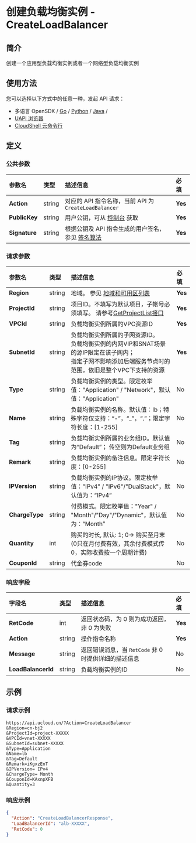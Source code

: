 # 创建负载均衡实例 - CreateLoadBalancer

## 简介

创建一个应用型负载均衡实例或者一个网络型负载均衡实例






## 使用方法

您可以选择以下方式中的任意一种，发起 API 请求：
- 多语言 OpenSDK / [Go](https://github.com/ucloud/ucloud-sdk-go) / [Python](https://github.com/ucloud/ucloud-sdk-python3) / [Java](https://github.com/ucloud/ucloud-sdk-java) /
- [UAPI 浏览器](https://console.ucloud.cn/uapi/detail?id=CreateLoadBalancer)
- [CloudShell 云命令行](https://shell.ucloud.cn/)


## 定义

### 公共参数

| 参数名 | 类型 | 描述信息 | 必填 |
|:---|:---|:---|:---|
| **Action**     | string  | 对应的 API 指令名称，当前 API 为 `CreateLoadBalancer`                        | **Yes** |
| **PublicKey**  | string  | 用户公钥，可从 [控制台](https://console.ucloud.cn/uapi/apikey) 获取                                             | **Yes** |
| **Signature**  | string  | 根据公钥及 API 指令生成的用户签名，参见 [签名算法](api/summary/signature.md)  | **Yes** |

### 请求参数

| 参数名 | 类型 | 描述信息 | 必填 |
|:---|:---|:---|:---|
| **Region** | string | 地域。 参见 [地域和可用区列表](https://docs.ucloud.cn/api/summary/regionlist) |**Yes**|
| **ProjectId** | string | 项目ID。不填写为默认项目，子帐号必须填写。 请参考[GetProjectList接口](https://docs.ucloud.cn/api/summary/get_project_list) |**Yes**|
| **VPCId** | string | 负载均衡实例所属的VPC资源ID |**Yes**|
| **SubnetId** | string | 负载均衡实例所属的子网资源ID。<br />负载均衡实例的内网VIP和SNAT场景的源IP限定在该子网内；<br />指定子网不影响添加后端服务节点时的范围，依旧是整个VPC下支持的资源 |**Yes**|
| **Type** | string | 负载均衡实例的类型。限定枚举值："Application" / "Network"，默认值："Application" |No|
| **Name** | string | 负载均衡实例的名称。默认值：lb；特殊字符仅支持：“-”，“_”，“.”；限定字符长度：[1-255] |No|
| **Tag** | string | 负载均衡实例所属的业务组ID。默认值为“Default”； 传空则为Default业务组 |No|
| **Remark** | string | 负载均衡实例的备注信息。限定字符长度：[0-255] |No|
| **IPVersion** | string | 负载均衡实例的IP协议。限定枚举值："IPv4" / "IPv6"/"DualStack"，默认值为：“IPv4” |No|
| **ChargeType** | string | 付费模式。限定枚举值："Year" / "Month"/"Day"/"Dynamic"，默认值为：“Month” |No|
| **Quantity** | int | 购买的时长, 默认: 1; 0-> 购买至月末(0只在月付费有效，其余付费模式传0，实际收费按一个周期计费) |No|
| **CouponId** | string | 代金券code |No|

### 响应字段

| 字段名 | 类型 | 描述信息 | 必填 |
|:---|:---|:---|:---|
| **RetCode** | int | 返回状态码，为 0 则为成功返回，非 0 为失败 |**Yes**|
| **Action** | string | 操作指令名称 |**Yes**|
| **Message** | string | 返回错误消息，当 `RetCode` 非 0 时提供详细的描述信息 |No|
| **LoadBalancerId** | string | 负载均衡实例的ID |No|




## 示例

### 请求示例
    
```
https://api.ucloud.cn/?Action=CreateLoadBalancer
&Region=cn-bj2
&ProjectId=project-XXXXX
&VPCId=vnet-XXXXX
&SubnetId=subnet-XXXXX
&Type=Application
&Name=lb
&Tag=Default
&Remark=iKgxzEnT
&IPVersion= IPv4
&ChargeType= Month
&CouponId=KAxnpXFB
&Quantity=3
```

### 响应示例
    
```json
{
  "Action": "CreateLoadBalancerResponse",
  "LoadBalancerId": "alb-XXXXX",
  "RetCode": 0
}
```





